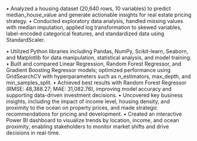 •	Analyzed a housing dataset (20,640 rows, 10 variables) to predict median_house_value and generate actionable insights for real estate pricing strategy. 
•	Conducted exploratory data analysis, handled missing values with median imputation, applied log transformation to skewed variables, label-encoded categorical features, and standardized data using StandardScaler. 
 
•	Utilized Python libraries including Pandas, NumPy, Scikit-learn, Seaborn, and Matplotlib for data manipulation, statistical analysis, and model training. 
•	Built and compared Linear Regression, Random Forest Regressor, and Gradient Boosting Regressor models; optimized performance using GridSearchCV with hyperparameters such as n_estimators, max_depth, and min_samples_split. 
•	Achieved best results with Random Forest Regressor (RMSE: 48,388.27; MAE: 31,082.76), improving model accuracy and supporting data-driven investment decisions. 
•	Uncovered key business insights, including the impact of income level, housing density, and proximity to the ocean on property prices, and made strategic recommendations for pricing and development. 
•	Created an interactive Power BI dashboard to visualize trends by location, income, and ocean proximity, enabling stakeholders to monitor market shifts and drive decisions in real-time. 


